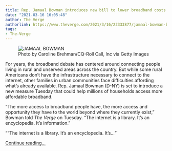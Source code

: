 ```yaml
---
title: Rep. Jamaal Bowman introduces new bill to lower broadband costs
date: "2021-03-16 16:05:48"
author: The Verge
authorlink: https://www.theverge.com/2021/3/16/22333877/jamaal-bowman-broadband-internet-hud-subsidy
tags:
- The-Verge
---
```

<figure>
      <img alt="JAMAAL BOWMAN" src="https://cdn.vox-cdn.com/thumbor/BwDWryNZBX6dWkTIqx1b15Mc2_4=/0x0:5166x3444/1310x873/cdn.vox-cdn.com/uploads/chorus_image/image/68975442/1229686078.0.jpg" />
        <figcaption>Photo by Caroline Brehman/CQ-Roll Call, Inc via Getty Images</figcaption>
    </figure>

  <p id="xXxnDP">For years, the broadband debate has centered around connecting people living in rural and unserved areas across the country. But while some rural Americans don’t have the infrastructure necessary to connect to the internet, other families in urban communities face difficulties affording what’s already available. Rep. Jamaal Bowman (D-NY) is set to introduce a new measure Tuesday that could help millions of households access more affordable broadband.</p>
<p id="isDiay">“The more access to broadband people have, the more access and opportunity they have to the world beyond where they currently exist,” Bowman told <em>The Verge </em>on Tuesday. “The internet is a library. It’s an encyclopedia. It’s information.”</p>
<div class="c-float-right"><aside id="V7htUt"><q>“The internet is a library. It’s an encyclopedia. It’s...</q></aside></div>
  <p>
    <a href="https://www.theverge.com/2021/3/16/22333877/jamaal-bowman-broadband-internet-hud-subsidy">Continue reading&hellip;</a>
  </p>